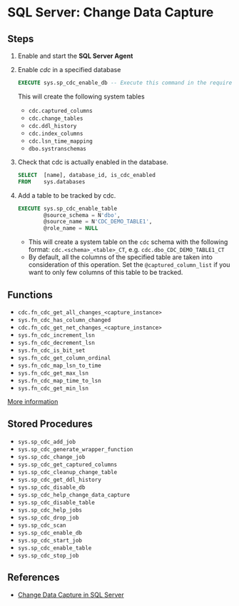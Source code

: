 # SQL Server: Change Data Capture

## Steps

1. Enable and start the **SQL Server Agent**

2. Enable *cdc* in a specified database

   ```sql
   EXECUTE sys.sp_cdc_enable_db -- Execute this command in the required database
   ```

   This will create the following system tables

   - `cdc.captured_columns`
   - `cdc.change_tables`
   - `cdc.ddl_history`
   - `cdc.index_columns`
   - `cdc.lsn_time_mapping`
   - `dbo.systranschemas`

3. Check that cdc is actually enabled in the database.

   ```sql
   SELECT  [name], database_id, is_cdc_enabled
   FROM    sys.databases
   ```

4. Add a table to be tracked by cdc.

   ```sql
   EXECUTE sys.sp_cdc_enable_table
           @source_schema = N'dbo',
           @source_name = N'CDC_DEMO_TABLE1',
           @role_name = NULL
   ```

   - This will create a system table on the `cdc` schema with the following format: `cdc.<schema>_<table>_CT`, e.g. `cdc.dbo_CDC_DEMO_TABLE1_CT`
   - By default, all the columns of the specified table are taken into consideration of this operation. Set the `@captured_column_list` if you want to only few columns of this table to be tracked.

## Functions

- `cdc.fn_cdc_get_all_changes_<capture_instance>`
- `sys.fn_cdc_has_column_changed`
- `cdc.fn_cdc_get_net_changes_<capture_instance>`
- `sys.fn_cdc_increment_lsn`
- `sys.fn_cdc_decrement_lsn`
- `sys.fn_cdc_is_bit_set`
- `sys.fn_cdc_get_column_ordinal`
- `sys.fn_cdc_map_lsn_to_time`
- `sys.fn_cdc_get_max_lsn`
- `sys.fn_cdc_map_time_to_lsn`
- `sys.fn_cdc_get_min_lsn`

[More information](https://docs.microsoft.com/en-us/sql/relational-databases/system-functions/change-data-capture-functions-transact-sql)

## Stored Procedures

- `sys.sp_cdc_add_job`
- `sys.sp_cdc_generate_wrapper_function`
- `sys.sp_cdc_change_job`
- `sys.sp_cdc_get_captured_columns`
- `sys.sp_cdc_cleanup_change_table`	
- `sys.sp_cdc_get_ddl_history`
- `sys.sp_cdc_disable_db`
- `sys.sp_cdc_help_change_data_capture`
- `sys.sp_cdc_disable_table`
- `sys.sp_cdc_help_jobs`
- `sys.sp_cdc_drop_job`
- `sys.sp_cdc_scan`
- `sys.sp_cdc_enable_db`
- `sys.sp_cdc_start_job`
- `sys.sp_cdc_enable_table`
- `sys.sp_cdc_stop_job`

## References

- [Change Data Capture in SQL Server](https://www.c-sharpcorner.com/UploadFile/db2972/change-data-capture-in-sql-server)